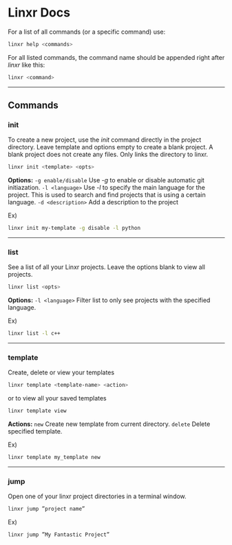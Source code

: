 # Linxr Docs
For a list of all commands (or a specific command) use:
```bash
linxr help <commands>
```

For all listed commands, the command name should be appended right after *linxr* like this:
```bash
linxr <command>
```
---
## Commands

### init
To create a new project, use the *init* command directly in the project directory. Leave template and options empty to create a blank project. A blank project does not create any files. Only links the directory to linxr.
```bash
linxr init <template> <opts>
```

**Options:** 
```-g enable/disable``` Use *-g* to enable or disable automatic git initiazation.
```-l <language>``` Use *-l* to specify the main language for the project. This is used to search and find projects that is using a certain language.
```-d <description>``` Add a description to the project

Ex)
```bash
linxr init my-template -g disable -l python
```
---
### list
See a list of all your Linxr projects. Leave the options blank to view all projects.
```bash
linxr list <opts>
```

**Options:**
```-l <language>``` Filter list to only see projects with the specified language.

Ex)
```bash
linxr list -l c++
```

---
### template
Create, delete or view your templates
```bash
linxr template <template-name> <action>
```
or to view all your saved templates
```bash
linxr template view
```

**Actions:**
```new``` Create new template from current directory.
```delete``` Delete specified template.

Ex)
```bash
linxr template my_template new
```

---
### jump
Open one of your linxr project directories in a terminal window.
```bash
linxr jump ”project name”
```

Ex)
```bash
linxr jump ”My Fantastic Project”
```

